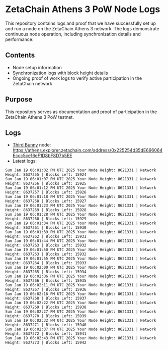 # ZetaChain Athens 3 PoW Node Logs
This repository contains logs and proof that we have successfully set up and run a node on the ZetaChain Athens 3 network. The logs demonstrate continuous node operation, including synchronization details and performance.

## Contents
- Node setup information
- Synchronization logs with block height details
- Ongoing proof of work logs to verify active participation in the ZetaChain network

## Purpose
This repository serves as documentation and proof of participation in the ZetaChain Athens 3 PoW testnet.

## Logs

- [Third Bunny](https://thirdbunny.xyz/) node: https://athens.explorer.zetachain.com/address/0x225254d35dE666064Eccc5ce16eF1D8bF8D7b5EE
- Latest logs:
```
Sun Jan 19 06:01:02 PM UTC 2025 Your Node Height: 8621331 | Network Height: 8637255 | Blocks Left: 15924
Sun Jan 19 06:01:07 PM UTC 2025 Your Node Height: 8621331 | Network Height: 8637256 | Blocks Left: 15925
Sun Jan 19 06:01:12 PM UTC 2025 Your Node Height: 8621331 | Network Height: 8637257 | Blocks Left: 15926
Sun Jan 19 06:01:18 PM UTC 2025 Your Node Height: 8621331 | Network Height: 8637258 | Blocks Left: 15927
Sun Jan 19 06:01:23 PM UTC 2025 Your Node Height: 8621331 | Network Height: 8637259 | Blocks Left: 15928
Sun Jan 19 06:01:28 PM UTC 2025 Your Node Height: 8621331 | Network Height: 8637260 | Blocks Left: 15929
Sun Jan 19 06:01:34 PM UTC 2025 Your Node Height: 8621331 | Network Height: 8637261 | Blocks Left: 15930
Sun Jan 19 06:01:39 PM UTC 2025 Your Node Height: 8621331 | Network Height: 8637262 | Blocks Left: 15931
Sun Jan 19 06:01:44 PM UTC 2025 Your Node Height: 8621331 | Network Height: 8637263 | Blocks Left: 15932
Sun Jan 19 06:01:50 PM UTC 2025 Your Node Height: 8621331 | Network Height: 8637263 | Blocks Left: 15932
Sun Jan 19 06:01:55 PM UTC 2025 Your Node Height: 8621331 | Network Height: 8637264 | Blocks Left: 15933
Sun Jan 19 06:02:00 PM UTC 2025 Your Node Height: 8621331 | Network Height: 8637265 | Blocks Left: 15934
Sun Jan 19 06:02:06 PM UTC 2025 Your Node Height: 8621331 | Network Height: 8637266 | Blocks Left: 15935
Sun Jan 19 06:02:11 PM UTC 2025 Your Node Height: 8621331 | Network Height: 8637267 | Blocks Left: 15936
Sun Jan 19 06:02:16 PM UTC 2025 Your Node Height: 8621331 | Network Height: 8637268 | Blocks Left: 15937
Sun Jan 19 06:02:22 PM UTC 2025 Your Node Height: 8621331 | Network Height: 8637269 | Blocks Left: 15938
Sun Jan 19 06:02:27 PM UTC 2025 Your Node Height: 8621331 | Network Height: 8637270 | Blocks Left: 15939
Sun Jan 19 06:02:32 PM UTC 2025 Your Node Height: 8621331 | Network Height: 8637271 | Blocks Left: 15940
Sun Jan 19 06:02:37 PM UTC 2025 Your Node Height: 8621331 | Network Height: 8637272 | Blocks Left: 15941
Sun Jan 19 06:02:43 PM UTC 2025 Your Node Height: 8621331 | Network Height: 8637273 | Blocks Left: 15942
```

